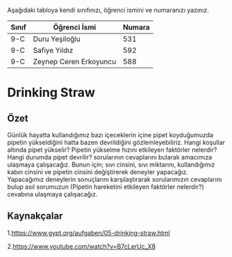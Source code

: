

Aşağıdaki tabloya kendi sınıfınızı, öğrenci ismini ve numaranızı yazınız. 

Sınıf | Öğrenci İsmi           | Numara
------|------------------------|--------
9-C   | Duru Yeşiloğlu         | 531
9-C   | Safiye Yıldız          | 592
9-C   | Zeynep Ceren Erkoyuncu | 588

#  Drinking Straw
## Özet
Günlük hayatta kullandığımız bazı içeceklerin içine pipet koyduğumuzda pipetin yükseldiğini hatta bazen devrildiğini gözlemleyebiliriz. Hangi koşullar altında pipet yükselir? Pipetin yükselme hızını etkileyen faktörler nelerdir? Hangi durumda pipet devrilir? sorularının cevaplarını bularak amacımıza ulaşmaya çalışacağız. Bunun için; sıvı cinsini, sıvı miktarını, kullandığımız kabın cinsini ve pipetin cinsini değiştirerek deneyler yapacağız. Yapacağımız deneylerin sonuçlarını karşılaştırarak sorularımızın cevaplarını bulup asıl sorumuzun (Pipetin hareketini etkileyen faktörler nelerdir?) cevabına ulaşmaya çalışacağız.

## Kaynakçalar  

1.https://www.gypt.org/aufgaben/05-drinking-straw.html

2.https://www.youtube.com/watch?v=B7cLerUc_X8
